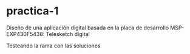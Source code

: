 # practica-1
Diseño de una aplicación digital basada en la placa de  desarrollo MSP-EXP430F5438: Telesketch digital

Testeando la rama con las soluciones
